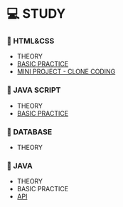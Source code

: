 # 💻 STUDY


### 📄 HTML&CSS
* THEORY
* [BASIC PRACTICE](https://github.com/silverywaves/IT_ACADEMY/tree/2e294b7643e8540713ac248217f5ebfca5ca89d1/HTML_CSS_JS/BASIC%20PRACTICE)
* [MINI PROJECT - CLONE CODING](https://github.com/silverywaves/IT_ACADEMY/tree/a43592d723371f269322d3ff4cac8d41ef734481/HTML_CSS_JS/PROJECTS_CLON)

### 📄 JAVA SCRIPT
* THEORY
* [BASIC PRACTICE](https://github.com/silverywaves/IT_ACADEMY/tree/b77c0ec891bb68db8c4891be51fc6f60eab55b9e/JAVA_SCRIPT/%EA%B8%B0%EC%B4%88%EB%AC%B8%EB%B2%95) 


### 📄 DATABASE
* THEORY
  

### 📄 JAVA
* THEORY
* BASIC PRACTICE
* [API](https://docs.oracle.com/javase/8/docs/api/)
  
